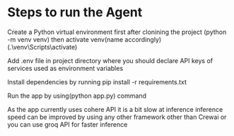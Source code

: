 # Steps to run the Agent 

Create a Python virtual environment first after clonining the project (python -m venv venv) then activate venv(name accordingly) (.\venv\Scripts\activate)

Add .env file in project directory where you should declare API keys of services used as environment variables

Install dependencies by running pip install -r requirements.txt

Run the app by using(python app.py) command 

As the app currently uses cohere API it is a bit slow at inference inference speed can be improved by using any other framework other than Crewai or you can use groq API for faster inference
